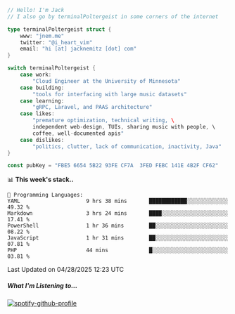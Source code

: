 ```go
// Hello! I'm Jack
// I also go by terminalPoltergeist in some corners of the internet

type terminalPoltergeist struct {
    www: "jnem.me"
    twitter: "@i_heart_vim"
    email: "hi [at] jacknemitz [dot] com"
}

switch terminalPoltergeist {
    case work:
        "Cloud Engineer at the University of Minnesota"
    case building:
        "tools for interfacing with large music datasets"
    case learning:
        "gRPC, Laravel, and PAAS architecture"
    case likes:
        "premature optimization, technical writing, \
        independent web-design, TUIs, sharing music with people, \
        coffee, well-documented apis"
    case dislikes:
        "politics, clutter, lack of communication, inactivity, Java"
}

const pubKey = "FBE5 6654 5B22 93FE CF7A  3FED FEBC 141E 4B2F CF62"
```

<!--START_SECTION:waka-->
📊 **This week's stack..** 

```text
💬 Programming Languages: 
YAML                     9 hrs 38 mins       ████████████░░░░░░░░░░░░░   49.32 % 
Markdown                 3 hrs 24 mins       ████░░░░░░░░░░░░░░░░░░░░░   17.41 % 
PowerShell               1 hr 36 mins        ██░░░░░░░░░░░░░░░░░░░░░░░   08.22 % 
JavaScript               1 hr 31 mins        ██░░░░░░░░░░░░░░░░░░░░░░░   07.81 % 
PHP                      44 mins             █░░░░░░░░░░░░░░░░░░░░░░░░   03.81 % 
```


 Last Updated on 04/28/2025 12:23 UTC
<!--END_SECTION:waka-->

##### What I'm Listening to...

[![spotify-github-profile](https://jnem.me/listening-item?maxAge=2592000)](https://jnem.me/listening)
